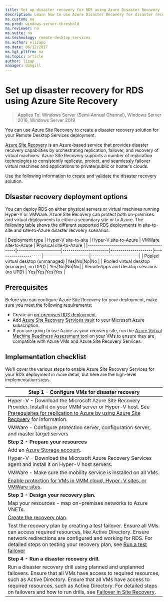 ```yaml
---
title: Set up disaster recovery for RDS using Azure Disaster Recovery
description: Learn how to use Azure Disaster Recovery for disaster recovery for an RDS deployment
ms.custom: na
ms.prod: windows-server-threshold
ms.reviewer: na
ms.suite: na
ms.technology: remote-desktop-services
ms.author: elizapo
ms.date: 06/12/2017
ms.tgt_pltfrm: na
ms.topic: article
author: lizap
manager: dongill
---
```

# Set up disaster recovery for RDS using Azure Site Recovery

>Applies To: Windows Server (Semi-Annual Channel), Windows Server 2016, Windows Server 2019

You can use Azure Site Recovery to create a disaster recovery solution for your Remote Desktop Services deployment. 

[Azure Site Recovery](/azure/site-recovery/site-recovery-overview) is an Azure-based service that provides disaster recovery capabilities by orchestrating replication, failover, and recovery of virtual machines. Azure Site Recovery supports a number of replication technologies to consistently replicate, protect, and seamlessly failover virtual machines and applications to private/public or hoster’s clouds. 

Use the following information to create and validate the disaster recovery solution.

## Disaster recovery deployment options

You can deploy RDS on either physical servers or virtual machines running Hyper-V or VMWare. Azure Site Recovery can protect both on-premises and virtual deployments to either a secondary site or to Azure. The following table shows the different supported RDS deployments in site-to-site and site-to-Azure disaster recvoery scenarios.

| Deployment type                          | Hyper-V site-to-site | Hyper-V site-to-Azure | VMWare site-to-Azure | Physical site-to-Azure |
|------------------------------------------|----------------------|-----------------------|---------------------|----------------------|-----------------------|------------------------|
| Pooled virtual desktop (unmanaged)       |Yes|No|No|No |
| Pooled virtual desktop (managed, no UPD) | Yes|No|No|No|
| RemoteApps and desktop sessions (no UPD) | Yes|Yes|Yes|Yes  |

## Prerequisites

Before you can configure Azure Site Recovery for your deployment, make sure you meet the following requirements:

- Create an [on-premises RDS deployment](rds-deploy-infrastructure.md).
- Add [Azure Site Recovery Services vault](/azure/site-recovery/site-recovery-vmm-to-azure#create-a-recovery-services-vault) to your Microsoft Azure subscription.
- If you are going to use Azure as your recovery site, run the [Azure Virtual Machine Readiness Assessment tool](https://azure.microsoft.com/downloads/vm-readiness-assessment/) on your VMs to ensure they are compatible with Azure VMs and Azure Site Recovery Services.
 
## Implementation checklist

We'll cover the various steps to enable Azure Site Recovery Services for your RDS deployment in more detail, but here are the high-level implementation steps.

| **Step 1 - Configure VMs for disaster recovery**                                                                                                                                                                                               |
|--------------------------------------------------------------------------------------------------------------------------------------------------------------------------------------------------------------------------------------------|
| Hyper-V - Download the Microsoft Azure Site Recovery Provider. Install it on your VMM server or Hyper-V host. See [Prerequisites for replication to Azure by using Azure Site Recovery](/azure/site-recovery/site-recovery-prereq) for information.                                                                                                                             |
| VMWare - Configure protection server, configuration server, and master target servers                                                                                                                                                      |
| **Step 2 - Prepare your resources**                                                                                                                                                                                                           |
| Add an [Azure Storage account](/azure/storage/storage-create-storage-account).                                                                                                                                                                                                              |
| Hyper-V - Download the Microsoft Azure Recovery Services agent and install it on Hyper-V host servers.                                                                                                                                     |
| VMWare - Make sure the mobility service is installed on all VMs.                                                                                                                                                                           |
| [Enable protection for VMs in VMM cloud, Hyper-V sites, or VMWare sites](rds-enable-dr-with-asr.md).                                                                                                                                                                    |
| **Step 3 - Design your recovery plan.**                                                                                                                                                                                                        |
| Map your resources - map on-premises networks to Azure VNETs.                                                                                                                                                                              |
| [Create the recovery plan](rds-disaster-recovery-plan.md). |
| Test the recovery plan by creating a test failover. Ensure all VMs can access required resources, like Active Directory. Ensure network redirections are configured and working for RDS. For detailed steps on testing your recovery plan, see [Run a test failover](/azure/site-recovery/site-recovery-test-failover-to-azure)|
| **Step 4 - Run a disaster recovery drill.**                                                                                                                                                                                                     |
| Run a disaster recovery drill using planned and unplanned failovers. Ensure that all VMs have access to required resources, such as Active Directory. Ensure that all VMs have access to required resources, such as Active Directory. For detailed steps on failovers and how to run drills, see [Failover in Site Recovery](/azure/site-recovery/site-recovery-failover).|


